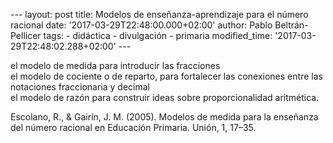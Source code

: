 --- layout: post title: Modelos de enseñanza-aprendizaje para el número
racional date: '2017-03-29T22:48:00.000+02:00' author: Pablo
Beltrán-Pellicer tags: - didáctica - divulgación - primaria
modified\_time: '2017-03-29T22:48:02.288+02:00' ---  
  
  
  
el modelo de medida para introducir las fracciones  
el modelo de cociente o de reparto, para fortalecer las conexiones entre
las notaciones fraccionaria y decimal  
el modelo de razón para construir ideas sobre proporcionalidad
aritmética.  
  
  
  
  
  
Escolano, R., & Gairín, J. M. (2005). Modelos de medida para la
enseñanza del número racional en Educación Primaria. Unión, 1, 17–35.  
  
  
  
